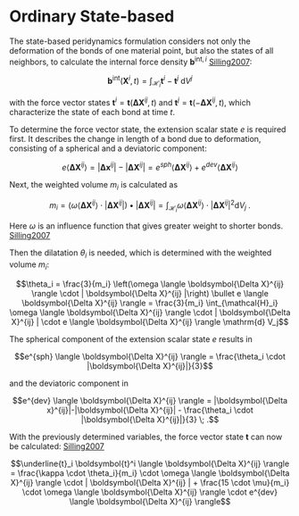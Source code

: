 # Ordinary State-based

The state-based peridynamics formulation considers not only the deformation of the bonds of one material point, but also the states of all neighbors, to calculate the internal force density $\boldsymbol{b}^{\mathrm{int},i}$ [Silling2007](@cite):

```math
\boldsymbol{b}^{\mathrm{int}} (\boldsymbol{X}^i,t) = \int_{\mathcal{H}_i} \boldsymbol{t}^i - \boldsymbol{t}^j \; \mathrm{d}V^j 
```
with the force vector states $\boldsymbol{t}^i=\boldsymbol{t}(\boldsymbol{\Delta X}^{ij}, t)$ and $\boldsymbol{t}^j=\boldsymbol{t}(-\boldsymbol{\Delta X}^{ij}, t)$, which characterize the state of each bond at time $t$.

To determine the force vector state, the extension scalar state $e$ is required first.
It describes the change in length of a bond due to deformation, consisting of a spherical and a deviatoric component:
```math
e \langle \boldsymbol{\Delta X}^{ij} \rangle = |\boldsymbol{\Delta x}^{ij}|-|\boldsymbol{\Delta X}^{ij}|
= e^{sph} \langle \boldsymbol{\Delta X}^{ij} \rangle + e^{dev} \langle \boldsymbol{\Delta X}^{ij} \rangle
```

Next, the weighted volume $m_i$ is calculated as
```math
m_i = \left(\omega \langle \boldsymbol{\Delta X}^{ij} \rangle \cdot | \boldsymbol{\Delta X}^{ij} |\right) \bullet | \boldsymbol{\Delta X}^{ij} | = \int_{\mathcal{H}_i} \omega \langle \boldsymbol{\Delta X}^{ij} \rangle \cdot | \boldsymbol{\Delta X}^{ij} |^2 \mathrm{d} V_j \; .
```
Here $\omega$ is an influence function that gives greater weight to shorter bonds. [Silling2007](@cite)

Then the dilatation $\theta_i$ is needed, which is determined with the weighted volume $m_i$:
```math
\theta_i = \frac{3}{m_i} \left(\omega \langle \boldsymbol{\Delta X}^{ij} \rangle \cdot | \boldsymbol{\Delta X}^{ij} |\right) \bullet e \langle \boldsymbol{\Delta X}^{ij} \rangle
= \frac{3}{m_i} \int_{\mathcal{H}_i} \omega \langle \boldsymbol{\Delta X}^{ij} \rangle \cdot | \boldsymbol{\Delta X}^{ij} | \cdot e \langle \boldsymbol{\Delta X}^{ij} \rangle \mathrm{d} V_j
```

The spherical component of the extension scalar state $e$ results in 
```math
e^{sph} \langle \boldsymbol{\Delta X}^{ij} \rangle = \frac{\theta_i \cdot |\boldsymbol{\Delta X}^{ij}|}{3}
```
and the deviatoric component in
```math
e^{dev} \langle \boldsymbol{\Delta X}^{ij} \rangle = |\boldsymbol{\Delta x}^{ij}|-|\boldsymbol{\Delta X}^{ij}| - \frac{\theta_i \cdot |\boldsymbol{\Delta X}^{ij}|}{3} \; .
```

With the previously determined variables, the force vector state $\boldsymbol{t}$ can now be calculated: [Silling2007](@cite)
```math
\underline{t}_i \boldsymbol{t}^i \langle \boldsymbol{\Delta X}^{ij} \rangle = \frac{\kappa \cdot \theta_i}{m_i} \cdot \omega \langle \boldsymbol{\Delta X}^{ij} \rangle \cdot | \boldsymbol{\Delta X}^{ij} | + \frac{15 \cdot \mu}{m_i} \cdot \omega \langle \boldsymbol{\Delta X}^{ij} \rangle \cdot e^{dev} \langle \boldsymbol{\Delta X}^{ij} \rangle
```
